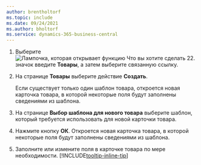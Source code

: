 ```yaml
---
author: brentholtorf
ms.topic: include
ms.date: 09/24/2021
ms.author: bholtorf
ms.service: dynamics-365-business-central
---
```


1. Выберите ![Лампочка, которая открывает функцию Что вы хотите сделать 22.](../media/ui-search/search_small.png "Поисковая лупа") значок введите **Товары**, а затем выберите связанную ссылку.  
2. На странице **Товары** выберите действие **Создать**.

    Если существует только один шаблон товара, откроется новая карточка товара, в которой некоторые поля будут заполнены сведениями из шаблона.
3. На странице **Выбор шаблона для нового товара** выберите шаблон, который требуется использовать для новой карточки товара.
4. Нажмите кнопку **ОК**. Откроется новая карточка товара, в которой некоторые поля будут заполнены сведениями из шаблона.
5. Заполните или измените поля в карточке товара по мере необходимости. [!INCLUDE[tooltip-inline-tip](tooltip-inline-tip_md.md)]
